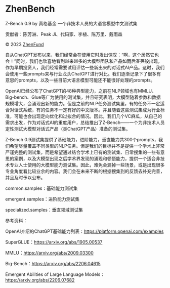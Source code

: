 # ZhenBench

Z-Bench 0.9 by 真格基金 一个非技术人员的大语言模型中文测试集

贡献者：陈芳洲、Peak Ji、代码家、李植、陈万里、戴雨森

© 2023 [ZhenFund](http://zhenfund.com)

自从ChatGPT发布以来，我们经常会在使用它时发出惊叹：“啊，这个居然它也会！”同时，我们也欣喜地看到越来越多的大模型团队和产品如雨后春笋般出现，作为早期投资人，我们经常需要试用评估一些新出来的对话式AI产品。这时，我们会使用一些prompts来与行业龙头ChatGPT进行对比。我们逐渐记录下了很多有意思的prompts，以及一些目前大语言模型可能还不能很好处理的prompts。

OpenAI已经公布了ChatGPT的48种典型能力，之前在NLP领域也有MMLU、Big-bench、Glue等广为使用的测试集，并且研究表明，大模型随着参数和数据规模增大，会涌现出新的能力。但是之前的NLP任务测试集里，有的任务不一定适合对话式系统，有的任务不一定有好的中文版本。并且随着这些测试集成为行业标准，可能也会出现定向优化和过拟合的情况。因此，我们几个VC麻瓜，从自己的需求出发，作为对话式AI的重度用户，总结推出了Z-Bench——一个为非技术人员定性测试大模型对话式产品（类ChatGPT产品）准备的测试集。

Z-Bench 0.9测试集提供了基础能力，进阶能力，垂直能力共300个prompts，我们希望尽量覆盖不同类型的NLP任务。但是我们的目标并不是提供一个学术上非常严谨完整的测试集，而是希望通过结合学术上已有的测试集、日常搜集的一些有意思的案例，以及大模型出现之后学术界发现的涌现和顿悟能力，提供一个适合非技术专业人士使用的大模型能力测试集。因此，难免会漏掉一些场景，或是出现很多专业角度看比较业余的内容。我们会在未来不断的根据搜集到的反馈去补充完善，并且及时予以公布。

common.samples：基础能力测试集

emergent.samples：进阶能力测试集

specialized.samples：垂直领域测试集

参考资料：

OpenAI介绍的ChatGPT基础能力列表：https://platform.openai.com/examples

SuperGLUE：https://arxiv.org/abs/1905.00537

MMLU：https://arxiv.org/abs/2009.03300

Big-Bench：https://arxiv.org/abs/2206.04615

Emergent Abilities of Large Language Models：https://arxiv.org/abs/2206.07682
